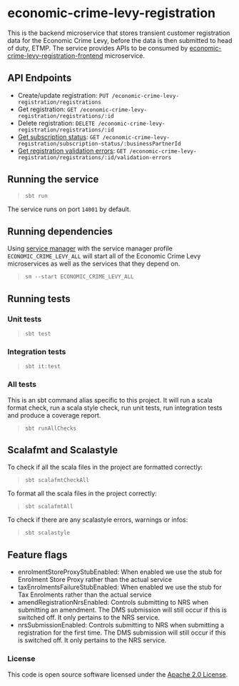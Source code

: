 # economic-crime-levy-registration

This is the backend microservice that stores transient customer registration data for the Economic Crime Levy, before the data
is then submitted to head of duty, ETMP. 
The service provides APIs to be consumed by [economic-crime-levy-registration-frontend](https://github.com/hmrc/economic-crime-levy-registration-frontend) microservice.

## API Endpoints

- Create/update registration: `PUT /economic-crime-levy-registration/registrations`  
- Get registration: `GET /economic-crime-levy-registration/registrations/:id`  
- Delete registration: `DELETE /economic-crime-levy-registration/registrations/:id`
- [Get subscription status](api-docs/get-subscription-status.md): `GET /economic-crime-levy-registration/subscription-status/:businessPartnerId`
- [Get registration validation errors](api-docs/get-registration-validation-errors.md): `GET /economic-crime-levy-registration/registrations/:id/validation-errors`

## Running the service

> `sbt run`

The service runs on port `14001` by default.

## Running dependencies

Using [service manager](https://github.com/hmrc/service-manager)
with the service manager profile `ECONOMIC_CRIME_LEVY_ALL` will start
all of the Economic Crime Levy microservices as well as the services
that they depend on.

> `sm --start ECONOMIC_CRIME_LEVY_ALL`

## Running tests

### Unit tests

> `sbt test`

### Integration tests

> `sbt it:test`

### All tests

This is an sbt command alias specific to this project. It will run a scala format
check, run a scala style check, run unit tests, run integration tests and produce a coverage report.
> `sbt runAllChecks`

## Scalafmt and Scalastyle

To check if all the scala files in the project are formatted correctly:
> `sbt scalafmtCheckAll`

To format all the scala files in the project correctly:
> `sbt scalafmtAll`

To check if there are any scalastyle errors, warnings or infos:
> `sbt scalastyle`
>

## Feature flags

- enrolmentStoreProxyStubEnabled: When enabled we use the stub for Enrolment Store Proxy rather than the actual service
- taxEnrolmentsFailureStubEnabled: When enabled we use the stub for Tax Enrolments rather than the actual service
- amendRegistrationNrsEnabled: Controls submitting to NRS when submitting an amendment. The DMS submission will still occur if this is switched off. It only pertains to the NRS service.
- nrsSubmissionEnabled: Controls submitting to NRS when submitting a registration for the first time. The DMS submission will still occur if this is switched off. It only pertains to the NRS service.

### License

This code is open source software licensed under
the [Apache 2.0 License]("http://www.apache.org/licenses/LICENSE-2.0.html").